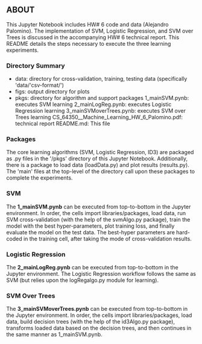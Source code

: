 ## ABOUT
This Jupyter Notebook includes HW# 6 code and data (Alejandro Palomino). The implementation of SVM, Logistic Regression, and SVM over Trees is discussed in the accompanying HW# 6 technical report. This README details the steps necessary to execute the three learning experiments.

### Directory Summary
- data: directory for cross-validation, training, testing data (specifically 'data/'csv-format/')
- figs: output directory for plots
- pkgs: directory for algorithm and support packages
1_mainSVM.pynb: executes SVM learning
2_mainLogReg.pynb: executes Logistic Regression learning
3_mainSVMoverTrees.pynb: executes SVM over Trees learning
CS_64350__Machine_Learning_HW_6_Palomino.pdf: technical report
README.md: This file

### Packages
The core learning algorithms (SVM, Logistic Regression, ID3) are packaged as .py files in the '/pkgs' directory of this Jupyter Notebook. Additionally, there is a package to load data (loadData.py) and plot results (results.py). The 'main' files at the top-level of the directory call upon these packages to complete the experiments. 

### SVM
The **1_mainSVM.pynb** can be executed from top-to-bottom in the Jupyter environment. In order, the cells import libraries/packages, load data, run SVM cross-validation (with the help of the svmAlgo.py package), train the model with the best hyper-parameters, plot training loss, and finally evaluate the model on the test data. The best-hyper parameters are hard-coded in the training cell, after taking the mode of cross-validation results.

### Logistic Regression
The **2_mainLogReg.pynb** can be executed from top-to-bottom in the Jupyter environment. The Logistic Regression workflow follows the same as SVM (but relies upon the logRegalgo.py module for learning).

### SVM Over Trees
The **3_mainSVMoverTrees.pynb** can be executed from top-to-bottom in the Jupyter environment. In order, the cells import libraries/packages, load data, build decision trees (with the help of the id3Algo.py package), transforms loaded data based on the decision trees, and then continues in the same manner as 1_mainSVM.pynb.